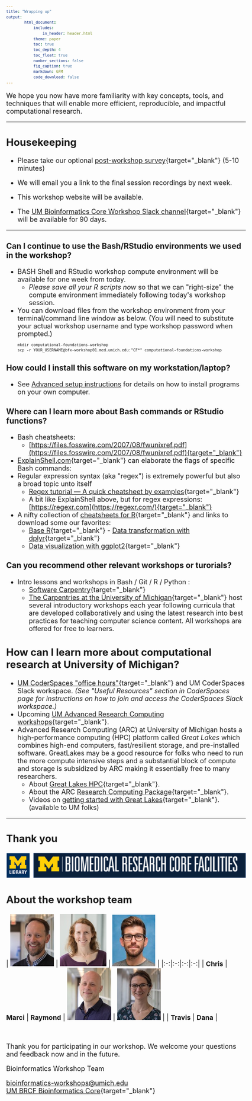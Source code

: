 ```yaml
---
title: "Wrapping up"
output:
        html_document:
            includes:
                in_header: header.html
            theme: paper
            toc: true
            toc_depth: 4
            toc_float: true
            number_sections: false
            fig_caption: true
            markdown: GFM
            code_download: false
---
```


<style type="text/css">

body, td {
   font-size: 18px;
}
code.r{
  font-size: 12px;
}
pre {
  font-size: 12px
}

</style>

We hope you now have more familiarity with key concepts, tools, and techniques
that will enable more efficient, reproducible, and impactful computational research.

---

## Housekeeping

- Please take our optional [post-workshop survey](https://forms.gle/JQg4tn1B4jAVxkz29){target="_blank"} (5-10 minutes) <br />

- We will email you a link to the final session recordings by next week.

- This workshop website will be available.

- The [UM Bioinformatics Core Workshop Slack channel](https://umbioinfcoreworkshops.slack.com){target="_blank"} will be available 
for 90 days.

---

### Can I continue to use the Bash/RStudio environments we used in the workshop?
- BASH Shell and RStudio workshop compute environment will be available for one week from today.
  - _Please save all your R scripts now_ so that we can "right-size" the compute environment immediately following today's workshop session.
- You can download files from the workshop environment from your terminal/command line window as below.
  (You will need to substitute your actual workshop username and type workshop password when prompted.)
  ```
  mkdir computational-foundations-workshop
  scp -r YOUR_USERNAME@bfx-workshop01.med.umich.edu:"CF*" computational-foundations-workshop
  ```
### How could I install this software on my workstation/laptop?
  - See [Advanced setup instructions](workshop_setup/setup_instructions_advanced.html)
    for details on how to install programs on your own computer.

### Where can I learn more about Bash commands or RStudio functions?
- Bash cheatsheets:
  - [https://files.fosswire.com/2007/08/fwunixref.pdf](https://files.fosswire.com/2007/08/fwunixref.pdf){target="_blank"}
- [ExplainShell.com](https://explainshell.com/){target="_blank"} can elaborate the flags of specific Bash commands:
- Regular expression syntax (aka "regex") is extremely powerful but also a broad topic unto itself
  - [Regex tutorial — A quick cheatsheet by examples](https://medium.com/factory-mind/regex-tutorial-a-simple-cheatsheet-by-examples-649dc1c3f285){target="_blank"}
  - A bit like ExplainShell above, but for regex expressions:<br/>
  [https://regexr.com](https://regexr.com/){target="_blank"} 
- A nifty collection of [cheatsheets for R](https://www.rstudio.com/resources/cheatsheets/){target="_blank"} and links to download some our favorites:
  - [Base R](http://github.com/rstudio/cheatsheets/blob/main/base-r.pdf){target="_blank"}   - [Data transformation with dplyr](https://raw.githubusercontent.com/rstudio/cheatsheets/main/data-transformation.pdf){target="_blank"}
  - [Data visualization with ggplot2](https://raw.githubusercontent.com/rstudio/cheatsheets/main/data-visualization.pdf){target="_blank"}

### Can you recommend other relevant workshops or turorials?
- Intro lessons and workshops in Bash / Git / R / Python : 
  - [Software Carpentry](https://software-carpentry.org/lessons/){target="_blank"}
  - [The Carpentries at the University of Michigan](https://umcarpentries.org/){target="_blank"} host several introductory workshops each year following curricula that are developed collaboratively and using the latest research into best practices for teaching computer science content. All workshops are offered for free to learners. 


## How can I learn more about computational research at University of Michigan?
- [UM CoderSpaces "office hours"](https://datascience.isr.umich.edu/events/coderspaces/){target="_blank"} and UM CoderSpaces Slack workspace. _(See "Useful Resources" section in CoderSpaces page for instructions on how to join and access the CoderSpaces Slack workspace.)_
- Upcoming [UM Advanced Research Computing workshops](https://arc.umich.edu/events/){target="_blank"}.
- Advanced Research Computing (ARC) at University of Michigan hosts a
  high-performance computing (HPC) platform called _Great Lakes_ which combines
  high-end computers, fast/resilient storage, and pre-installed software.
  GreatLakes may be a good resource for folks who need to run the more compute
  intensive steps and a substantial block of compute and storage is subsidized
  by ARC making it essentially free to many researchers.
  - About [Great Lakes HPC](https://arc.umich.edu/greatlakes/){target="_blank"}.
  - About the ARC [Research Computing Package](https://arc.umich.edu/umrcp/){target="_blank"}.
  - Videos on [getting started with Great Lakes](https://www.mivideo.it.umich.edu/channel/ARC-TS%2BTraining/181860561/){target="_blank"}. (available to UM folks)

---

## Thank you

![](images/Module00_Introduction/sponsor_logos.png)

## About the workshop team
| ![](images/Module00_Introduction/headshots/headshot_cgates.jpg) | ![](images/Module00_Introduction/headshots/headshot_mbradenb.jpg) | ![](images/Module00_Introduction/headshots/headshot_rcavalca.jpg) |
|:-:|:-:|:-:|:-:|
| **Chris** | **Marci** | **Raymond** |
![](images/Module00_Introduction/headshots/headshot_trsaari.jpg) | ![](images/Module00_Introduction/headshots/headshot_damki.jpg) |
| **Travis** | **Dana** |


<br/>

Thank you for participating in our workshop. We welcome your questions and
feedback now and in the future.

Bioinformatics Workshop Team

[bioinformatics-workshops@umich.edu](mailto:bioinformatics-workshops@umich.edu) <br/>
[UM BRCF Bioinformatics Core](https://medresearch.umich.edu/office-research/about-office-research/biomedical-research-core-facilities/bioinformatics-core){target="_blank"}

